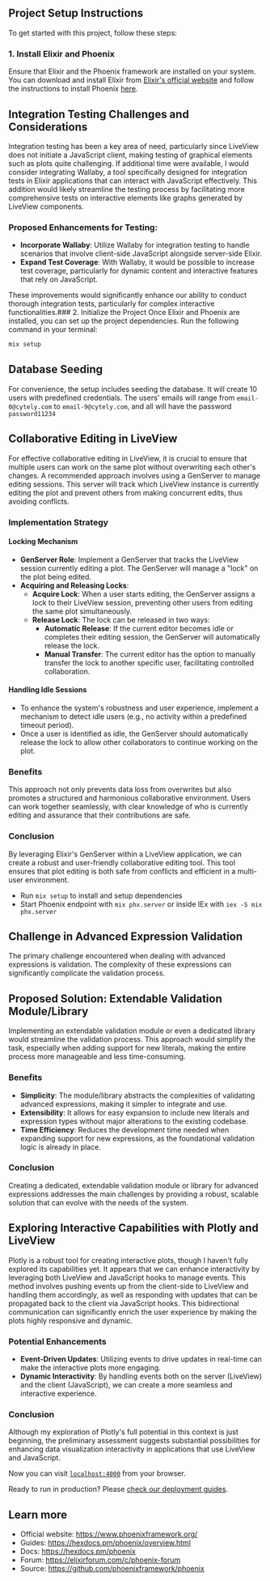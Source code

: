 ## Project Setup Instructions

To get started with this project, follow these steps:

### 1. Install Elixir and Phoenix
Ensure that Elixir and the Phoenix framework are installed on your system. You can download and install Elixir from [Elixir's official website](https://elixir-lang.org/install.html) and follow the instructions to install Phoenix [here](https://hexdocs.pm/phoenix/installation.html).


## Integration Testing Challenges and Considerations

Integration testing has been a key area of need, particularly since LiveView does not initiate a JavaScript client, making testing of graphical elements such as plots quite challenging. If additional time were available, I would consider integrating Wallaby, a tool specifically designed for integration tests in Elixir applications that can interact with JavaScript effectively. This addition would likely streamline the testing process by facilitating more comprehensive tests on interactive elements like graphs generated by LiveView components.

### Proposed Enhancements for Testing:

- **Incorporate Wallaby**: Utilize Wallaby for integration testing to handle scenarios that involve client-side JavaScript alongside server-side Elixir.
- **Expand Test Coverage**: With Wallaby, it would be possible to increase test coverage, particularly for dynamic content and interactive features that rely on JavaScript.

These improvements would significantly enhance our ability to conduct thorough integration tests, particularly for complex interactive functionalities.### 2. Initialize the Project
Once Elixir and Phoenix are installed, you can set up the project dependencies. Run the following command in your terminal:

```bash
mix setup
```

## Database Seeding
For convenience, the setup includes seeding the database. It will create 10 users with predefined credentials. The users' emails will range from `email-0@cytely.com` to `email-9@cytely.com`, and all will have the password `password11234`


## Collaborative Editing in LiveView

For effective collaborative editing in LiveView, it is crucial to ensure that multiple users can work on the same plot without overwriting each other's changes. A recommended approach involves using a GenServer to manage editing sessions. This server will track which LiveView instance is currently editing the plot and prevent others from making concurrent edits, thus avoiding conflicts.

### Implementation Strategy

#### Locking Mechanism

- **GenServer Role**: Implement a GenServer that tracks the LiveView session currently editing a plot. The GenServer will manage a "lock" on the plot being edited.
- **Acquiring and Releasing Locks**:
  - **Acquire Lock**: When a user starts editing, the GenServer assigns a lock to their LiveView session, preventing other users from editing the same plot simultaneously.
  - **Release Lock**: The lock can be released in two ways:
    - **Automatic Release**: If the current editor becomes idle or completes their editing session, the GenServer will automatically release the lock.
    - **Manual Transfer**: The current editor has the option to manually transfer the lock to another specific user, facilitating controlled collaboration.

#### Handling Idle Sessions

- To enhance the system's robustness and user experience, implement a mechanism to detect idle users (e.g., no activity within a predefined timeout period).
- Once a user is identified as idle, the GenServer should automatically release the lock to allow other collaborators to continue working on the plot.

### Benefits

This approach not only prevents data loss from overwrites but also promotes a structured and harmonious collaborative environment. Users can work together seamlessly, with clear knowledge of who is currently editing and assurance that their contributions are safe.

### Conclusion

By leveraging Elixir's GenServer within a LiveView application, we can create a robust and user-friendly collaborative editing tool. This tool ensures that plot editing is both safe from conflicts and efficient in a multi-user environment.
  * Run `mix setup` to install and setup dependencies
  * Start Phoenix endpoint with `mix phx.server` or inside IEx with `iex -S mix phx.server`


## Challenge in Advanced Expression Validation

The primary challenge encountered when dealing with advanced expressions is validation. The complexity of these expressions can significantly complicate the validation process.

## Proposed Solution: Extendable Validation Module/Library

Implementing an extendable validation module or even a dedicated library would streamline the validation process. This approach would simplify the task, especially when adding support for new literals, making the entire process more manageable and less time-consuming.

### Benefits

- **Simplicity**: The module/library abstracts the complexities of validating advanced expressions, making it simpler to integrate and use.
- **Extensibility**: It allows for easy expansion to include new literals and expression types without major alterations to the existing codebase.
- **Time Efficiency**: Reduces the development time needed when expanding support for new expressions, as the foundational validation logic is already in place.

### Conclusion

Creating a dedicated, extendable validation module or library for advanced expressions addresses the main challenges by providing a robust, scalable solution that can evolve with the needs of the system.



## Exploring Interactive Capabilities with Plotly and LiveView

Plotly is a robust tool for creating interactive plots, though I haven't fully explored its capabilities yet. It appears that we can enhance interactivity by leveraging both LiveView and JavaScript hooks to manage events. This method involves pushing events up from the client-side to LiveView and handling them accordingly, as well as responding with updates that can be propagated back to the client via JavaScript hooks. This bidirectional communication can significantly enrich the user experience by making the plots highly responsive and dynamic.

### Potential Enhancements

- **Event-Driven Updates**: Utilizing events to drive updates in real-time can make the interactive plots more engaging.
- **Dynamic Interactivity**: By handling events both on the server (LiveView) and the client (JavaScript), we can create a more seamless and interactive experience.

### Conclusion

Although my exploration of Plotly's full potential in this context is just beginning, the preliminary assessment suggests substantial possibilities for enhancing data visualization interactivity in applications that use LiveView and JavaScript.

Now you can visit [`localhost:4000`](http://localhost:4000) from your browser.

Ready to run in production? Please [check our deployment guides](https://hexdocs.pm/phoenix/deployment.html).

## Learn more

  * Official website: https://www.phoenixframework.org/
  * Guides: https://hexdocs.pm/phoenix/overview.html
  * Docs: https://hexdocs.pm/phoenix
  * Forum: https://elixirforum.com/c/phoenix-forum
  * Source: https://github.com/phoenixframework/phoenix
